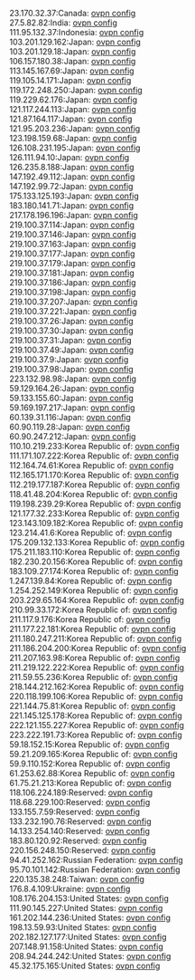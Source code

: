 23.170.32.37:Canada: [ovpn config](vpn/23_170_32_37.ovpn)  
27.5.82.82:India: [ovpn config](vpn/27_5_82_82.ovpn)  
111.95.132.37:Indonesia: [ovpn config](vpn/111_95_132_37.ovpn)  
103.201.129.162:Japan: [ovpn config](vpn/103_201_129_162.ovpn)  
103.201.129.18:Japan: [ovpn config](vpn/103_201_129_18.ovpn)  
106.157.180.38:Japan: [ovpn config](vpn/106_157_180_38.ovpn)  
113.145.167.69:Japan: [ovpn config](vpn/113_145_167_69.ovpn)  
119.105.14.171:Japan: [ovpn config](vpn/119_105_14_171.ovpn)  
119.172.248.250:Japan: [ovpn config](vpn/119_172_248_250.ovpn)  
119.229.62.176:Japan: [ovpn config](vpn/119_229_62_176.ovpn)  
121.117.244.113:Japan: [ovpn config](vpn/121_117_244_113.ovpn)  
121.87.164.117:Japan: [ovpn config](vpn/121_87_164_117.ovpn)  
121.95.203.236:Japan: [ovpn config](vpn/121_95_203_236.ovpn)  
123.198.159.68:Japan: [ovpn config](vpn/123_198_159_68.ovpn)  
126.108.231.195:Japan: [ovpn config](vpn/126_108_231_195.ovpn)  
126.111.94.10:Japan: [ovpn config](vpn/126_111_94_10.ovpn)  
126.235.8.188:Japan: [ovpn config](vpn/126_235_8_188.ovpn)  
147.192.49.112:Japan: [ovpn config](vpn/147_192_49_112.ovpn)  
147.192.99.72:Japan: [ovpn config](vpn/147_192_99_72.ovpn)  
175.133.125.193:Japan: [ovpn config](vpn/175_133_125_193.ovpn)  
183.180.141.71:Japan: [ovpn config](vpn/183_180_141_71.ovpn)  
217.178.196.196:Japan: [ovpn config](vpn/217_178_196_196.ovpn)  
219.100.37.114:Japan: [ovpn config](vpn/219_100_37_114.ovpn)  
219.100.37.146:Japan: [ovpn config](vpn/219_100_37_146.ovpn)  
219.100.37.163:Japan: [ovpn config](vpn/219_100_37_163.ovpn)  
219.100.37.177:Japan: [ovpn config](vpn/219_100_37_177.ovpn)  
219.100.37.179:Japan: [ovpn config](vpn/219_100_37_179.ovpn)  
219.100.37.181:Japan: [ovpn config](vpn/219_100_37_181.ovpn)  
219.100.37.186:Japan: [ovpn config](vpn/219_100_37_186.ovpn)  
219.100.37.198:Japan: [ovpn config](vpn/219_100_37_198.ovpn)  
219.100.37.207:Japan: [ovpn config](vpn/219_100_37_207.ovpn)  
219.100.37.221:Japan: [ovpn config](vpn/219_100_37_221.ovpn)  
219.100.37.26:Japan: [ovpn config](vpn/219_100_37_26.ovpn)  
219.100.37.30:Japan: [ovpn config](vpn/219_100_37_30.ovpn)  
219.100.37.31:Japan: [ovpn config](vpn/219_100_37_31.ovpn)  
219.100.37.49:Japan: [ovpn config](vpn/219_100_37_49.ovpn)  
219.100.37.9:Japan: [ovpn config](vpn/219_100_37_9.ovpn)  
219.100.37.98:Japan: [ovpn config](vpn/219_100_37_98.ovpn)  
223.132.98.98:Japan: [ovpn config](vpn/223_132_98_98.ovpn)  
59.129.164.26:Japan: [ovpn config](vpn/59_129_164_26.ovpn)  
59.133.155.60:Japan: [ovpn config](vpn/59_133_155_60.ovpn)  
59.169.197.217:Japan: [ovpn config](vpn/59_169_197_217.ovpn)  
60.139.31.116:Japan: [ovpn config](vpn/60_139_31_116.ovpn)  
60.90.119.28:Japan: [ovpn config](vpn/60_90_119_28.ovpn)  
60.90.247.212:Japan: [ovpn config](vpn/60_90_247_212.ovpn)  
110.10.219.233:Korea Republic of: [ovpn config](vpn/110_10_219_233.ovpn)  
111.171.107.222:Korea Republic of: [ovpn config](vpn/111_171_107_222.ovpn)  
112.164.74.61:Korea Republic of: [ovpn config](vpn/112_164_74_61.ovpn)  
112.165.171.170:Korea Republic of: [ovpn config](vpn/112_165_171_170.ovpn)  
112.219.177.187:Korea Republic of: [ovpn config](vpn/112_219_177_187.ovpn)  
118.41.48.204:Korea Republic of: [ovpn config](vpn/118_41_48_204.ovpn)  
119.198.239.29:Korea Republic of: [ovpn config](vpn/119_198_239_29.ovpn)  
121.177.32.233:Korea Republic of: [ovpn config](vpn/121_177_32_233.ovpn)  
123.143.109.182:Korea Republic of: [ovpn config](vpn/123_143_109_182.ovpn)  
123.214.41.6:Korea Republic of: [ovpn config](vpn/123_214_41_6.ovpn)  
175.209.132.133:Korea Republic of: [ovpn config](vpn/175_209_132_133.ovpn)  
175.211.183.110:Korea Republic of: [ovpn config](vpn/175_211_183_110.ovpn)  
182.230.20.156:Korea Republic of: [ovpn config](vpn/182_230_20_156.ovpn)  
183.109.27.174:Korea Republic of: [ovpn config](vpn/183_109_27_174.ovpn)  
1.247.139.84:Korea Republic of: [ovpn config](vpn/1_247_139_84.ovpn)  
1.254.252.149:Korea Republic of: [ovpn config](vpn/1_254_252_149.ovpn)  
203.229.65.164:Korea Republic of: [ovpn config](vpn/203_229_65_164.ovpn)  
210.99.33.172:Korea Republic of: [ovpn config](vpn/210_99_33_172.ovpn)  
211.117.9.176:Korea Republic of: [ovpn config](vpn/211_117_9_176.ovpn)  
211.177.22.181:Korea Republic of: [ovpn config](vpn/211_177_22_181.ovpn)  
211.180.247.211:Korea Republic of: [ovpn config](vpn/211_180_247_211.ovpn)  
211.186.204.200:Korea Republic of: [ovpn config](vpn/211_186_204_200.ovpn)  
211.207.163.98:Korea Republic of: [ovpn config](vpn/211_207_163_98.ovpn)  
211.219.122.222:Korea Republic of: [ovpn config](vpn/211_219_122_222.ovpn)  
211.59.55.236:Korea Republic of: [ovpn config](vpn/211_59_55_236.ovpn)  
218.144.212.162:Korea Republic of: [ovpn config](vpn/218_144_212_162.ovpn)  
220.118.199.106:Korea Republic of: [ovpn config](vpn/220_118_199_106.ovpn)  
221.144.75.81:Korea Republic of: [ovpn config](vpn/221_144_75_81.ovpn)  
221.145.125.178:Korea Republic of: [ovpn config](vpn/221_145_125_178.ovpn)  
222.121.155.227:Korea Republic of: [ovpn config](vpn/222_121_155_227.ovpn)  
223.222.191.73:Korea Republic of: [ovpn config](vpn/223_222_191_73.ovpn)  
59.18.152.15:Korea Republic of: [ovpn config](vpn/59_18_152_15.ovpn)  
59.21.209.165:Korea Republic of: [ovpn config](vpn/59_21_209_165.ovpn)  
59.9.110.152:Korea Republic of: [ovpn config](vpn/59_9_110_152.ovpn)  
61.253.62.88:Korea Republic of: [ovpn config](vpn/61_253_62_88.ovpn)  
61.75.21.213:Korea Republic of: [ovpn config](vpn/61_75_21_213.ovpn)  
118.106.224.189:Reserved: [ovpn config](vpn/118_106_224_189.ovpn)  
118.68.229.100:Reserved: [ovpn config](vpn/118_68_229_100.ovpn)  
133.155.7.59:Reserved: [ovpn config](vpn/133_155_7_59.ovpn)  
133.232.190.76:Reserved: [ovpn config](vpn/133_232_190_76.ovpn)  
14.133.254.140:Reserved: [ovpn config](vpn/14_133_254_140.ovpn)  
183.80.120.92:Reserved: [ovpn config](vpn/183_80_120_92.ovpn)  
220.156.248.150:Reserved: [ovpn config](vpn/220_156_248_150.ovpn)  
94.41.252.162:Russian Federation: [ovpn config](vpn/94_41_252_162.ovpn)  
95.70.101.142:Russian Federation: [ovpn config](vpn/95_70_101_142.ovpn)  
220.135.38.248:Taiwan: [ovpn config](vpn/220_135_38_248.ovpn)  
176.8.4.109:Ukraine: [ovpn config](vpn/176_8_4_109.ovpn)  
108.176.204.153:United States: [ovpn config](vpn/108_176_204_153.ovpn)  
111.90.145.227:United States: [ovpn config](vpn/111_90_145_227.ovpn)  
161.202.144.236:United States: [ovpn config](vpn/161_202_144_236.ovpn)  
198.13.59.93:United States: [ovpn config](vpn/198_13_59_93.ovpn)  
202.182.127.177:United States: [ovpn config](vpn/202_182_127_177.ovpn)  
207.148.91.158:United States: [ovpn config](vpn/207_148_91_158.ovpn)  
208.94.244.242:United States: [ovpn config](vpn/208_94_244_242.ovpn)  
45.32.175.165:United States: [ovpn config](vpn/45_32_175_165.ovpn)  
